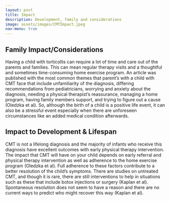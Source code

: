 ```yaml
---
layout: post
title: Impact
description: Development, family and considerations
image: assets/images/CMTImpact.jpeg
nav-menu: true
---
```


## Family Impact/Considerations

Having a child with torticollis can require a lot of time and care out of the parents and families. This can mean regular therapy visits and a thoughtful and sometimes time-consuming home exercise program. An article was published with the most common themes that parent’s with a child with CMT face that include unfamiliarity of the diagnosis, differing recommendations from pediatricians, worrying and anxiety about the diagnosis, needing a physical therapist’s reassurance, managing a home program, having family members support, and trying to figure out a cause (Oledzka et al). So, although the birth of a child is a positive life event, it can also be a stressful event especially when there are unforeseen circumstances like an added medical condition afterwards. 

## Impact to Development & Lifespan

CMT is not a lifelong diagnosis and the majority of infants who receive this diagnosis have excellent outcomes with early physical therapy intervention. The impact that CMT will have on your child depends on early referral and physical therapy intervention as well as adherence to the home exercise program (Oledzka et al). Full adherence to these factors contribute to a better resolution of the child’s symptoms. There are studies on untreated CMT, and though it is rare, there are still interventions to help in situations such as these that include botox injections or surgery (Kaplan et al). Spontaneous resolution does not seem to have a reason and there are no current ways to predict who might recover this way (Kaplan et al). 
